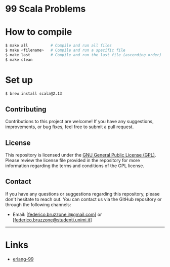 # **99 Scala Problems**

# How to compile

```Bash
$ make all          # Compile and run all files
$ make <filename>   # Compile and run a specific file
$ make last         # Compile and run the last file (ascending order)
$ make clean
```

# Set up

```Bash
$ brew install scala@2.13
```

## Contributing

Contributions to this project are welcome! If you have any suggestions, improvements, or bug fixes, feel free to submit a pull request.

## License

This repository is licensed under the [GNU General Public License (GPL)](https://www.gnu.org/licenses/gpl-3.0.html). Please review the license file provided in the repository for more information regarding the terms and conditions of the GPL license.

## Contact

If you have any questions or suggestions regarding this repository, please don't hesitate to reach out. You can contact us via the GitHub repository or through the following channels:
- Email: [federico.bruzzone.i@gmail.com] or [federico.bruzzone@studenti.unimi.it]

---

# Links

- [erlang-99](https://purijatin.github.io/newsletters/erlang-99/)


